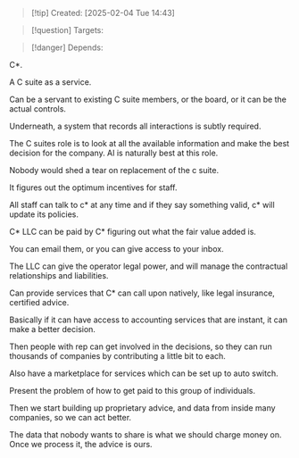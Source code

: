 
>[!tip] Created: [2025-02-04 Tue 14:43]

>[!question] Targets: 

>[!danger] Depends: 

C*.

A C suite as a service.

Can be a servant to existing C suite members, or the board, or it can be the actual controls.

Underneath, a system that records all interactions is subtly required.

The C suites role is to look at all the available information and make the best decision for the company.  AI is naturally best at this role.

Nobody would shed a tear on replacement of the c suite.

It figures out the optimum incentives for staff.

All staff can talk to c* at any time and if they say something valid, c* will update its policies.

C* LLC can be paid by C* figuring out what the fair value added is.

You can email them, or you can give access to your inbox.

The LLC can give the operator legal power, and will manage the contractual relationships and liabilities.

Can provide services that C* can call upon natively, like legal insurance, certified advice.

Basically if it can have access to accounting services that are instant, it can make a better decision.

Then people with rep can get involved in the decisions, so they can run thousands of companies by contributing a little bit to each.

Also have a marketplace for services which can be set up to auto switch.

Present the problem of how to get paid to this group of individuals.

Then we start building up proprietary advice, and data from inside many companies, so we can act better.

The data that nobody wants to share is what we should charge money on.  Once we process it, the advice is ours.